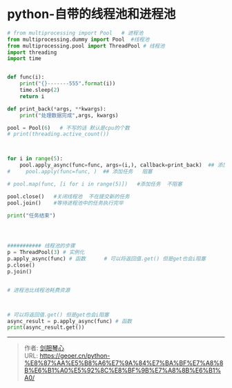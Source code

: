 # python-自带的线程池和进程池


  
```python
# from multiprocessing import Pool   # 进程池
from multiprocessing.dummy import Pool  #线程池
from multiprocessing.pool import ThreadPool # 线程池
import threading
import time


def func(i):
    print("{}-------555".format(i))
    time.sleep(2)
    return i

def print_back(*args, **kwargs):
    print("处理数据完成",args, kwargs)

pool = Pool(6)   # 不写的话 默认是cpu的个数
# print(threading.active_count())



for i in range(5):
    pool.apply_async(func=func, args=(i,), callback=print_back)  ## 添加任务   不阻塞    主要使用的方法
#     pool.apply(func=func, )  ## 添加任务   阻塞

# pool.map(func, [i for i in range(5)])   #添加任务  不阻塞

pool.close()   #关闭线程池  不在提交新的任务
pool.join()    #等待进程池中的任务执行完毕

print("任务结束")




########### 线程池的步骤
p = ThreadPool(3) # 实例化
p.apply_async(func) # 函数      # 可以将返回值.get() 但是get也会i阻塞
p.close()
p.join()


# 进程池比线程池耗费资源



# 可以将返回值.get() 但是get也会i阻塞
async_result = p.apply_async(func) # 函数
print(async_result.get())
```



---

> 作者: [剑胆琴心](http://geoer.cn)  
> URL: https://geoer.cn/python-%E8%87%AA%E5%B8%A6%E7%9A%84%E7%BA%BF%E7%A8%8B%E6%B1%A0%E5%92%8C%E8%BF%9B%E7%A8%8B%E6%B1%A0/  

